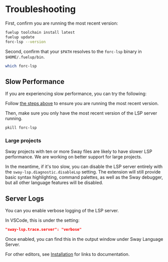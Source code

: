 # Troubleshooting

First, confirm you are running the most recent version:

```sh
fuelup toolchain install latest
fuelup update
forc-lsp --version
```

Second, confirm that your `$PATH` resolves to the `forc-lsp` binary in `$HOME/.fuelup/bin`.

```sh
which forc-lsp
```

## Slow Performance

If you are experiencing slow performance, you can try the following:

Follow [the steps above](#troubleshooting) to ensure you are running the most recent version.

Then, make sure you only have the most recent version of the LSP server running.

```sh
pkill forc-lsp
```

### Large projects

Sway projects with ten or more Sway files are likely to have slower LSP performance. We are working on better support for large projects.

In the meantime, if it's too slow, you can disable the LSP server entirely with the `sway-lsp.diagnostic.disableLsp` setting. The extension will still provide basic syntax highlighting, command palettes, as well as the Sway debugger, but all other language features will be disabled.

## Server Logs

You can you enable verbose logging of the LSP server.

In VSCode, this is under the setting:

```json
"sway-lsp.trace.server": "verbose"
```

Once enabled, you can find this in the output window under Sway Language Server.

For other editors, see [Installation](./installation.md) for links to documentation.
